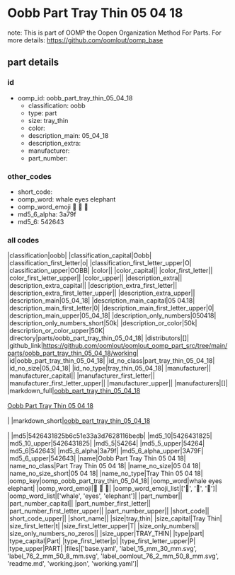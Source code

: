 # Oobb Part Tray Thin 05 04 18  

note: This is part of OOMP the Oopen Organization Method For Parts. For more details: https://github.com/oomlout/oomp_base

##  part details





### id
* oomp_id: oobb_part_tray_thin_05_04_18
  * classification: oobb
  * type: part
  * size: tray_thin
  * color: 
  * description_main: 05_04_18
  * description_extra: 
  * manufacturer: 
  * part_number: 

### other_codes
* short_code: 
* oomp_word: whale eyes elephant
* oomp_word_emoji :whale: :eyes: :elephant:
* md5_6_alpha: 3a79f
* md5_6: 542643

### all codes 
|classification|oobb|
|classification_capital|Oobb|
|classification_first_letter|o|
|classification_first_letter_upper|O|
|classification_upper|OOBB|
|color||
|color_capital||
|color_first_letter||
|color_first_letter_upper||
|color_upper||
|description_extra||
|description_extra_capital||
|description_extra_first_letter||
|description_extra_first_letter_upper||
|description_extra_upper||
|description_main|05_04_18|
|description_main_capital|05 04.18|
|description_main_first_letter|0|
|description_main_first_letter_upper|0|
|description_main_upper|05_04_18|
|description_only_numbers|050418|
|description_only_numbers_short|50k|
|description_or_color|50k|
|description_or_color_upper|50K|
|directory|parts/oobb_part_tray_thin_05_04_18|
|distributors|[]|
|github_link|https://github.com/oomlout/oomlout_oomp_part_src/tree/main/parts/oobb_part_tray_thin_05_04_18/working|
|id|oobb_part_tray_thin_05_04_18|
|id_no_class|part_tray_thin_05_04_18|
|id_no_size|05_04_18|
|id_no_type|tray_thin_05_04_18|
|manufacturer||
|manufacturer_capital||
|manufacturer_first_letter||
|manufacturer_first_letter_upper||
|manufacturer_upper||
|manufacturers|[]|
|markdown_full|[oobb_part_tray_thin_05_04_18](https://github.com/oomlout/oomlout_oomp_part_src/tree/main/parts/oobb_part_tray_thin_05_04_18/working)<br>[](https://github.com/oomlout/oomlout_oomp_part_src/tree/main/parts/oobb_part_tray_thin_05_04_18/working)<br>[Oobb Part Tray Thin 05 04 18](https://github.com/oomlout/oomlout_oomp_part_src/tree/main/parts/oobb_part_tray_thin_05_04_18/working)<br><br>|
|markdown_short|[oobb_part_tray_thin_05_04_18](https://github.com/oomlout/oomlout_oomp_part_src/tree/main/parts/oobb_part_tray_thin_05_04_18/working)<br><br>|
|md5|5426431825b6c51e33a3d7628116bedb|
|md5_10|5426431825|
|md5_10_upper|5426431825|
|md5_5|54264|
|md5_5_upper|54264|
|md5_6|542643|
|md5_6_alpha|3a79f|
|md5_6_alpha_upper|3A79F|
|md5_6_upper|542643|
|name|Oobb Part Tray Thin 05 04 18|
|name_no_class|Part Tray Thin 05 04 18|
|name_no_size|05 04 18|
|name_no_size_short|05 04 18|
|name_no_type|Tray Thin 05 04 18|
|oomp_key|oomp_oobb_part_tray_thin_05_04_18|
|oomp_word|whale eyes elephant|
|oomp_word_emoji|:whale: :eyes: :elephant:|
|oomp_word_emoji_list|[':whale:', ':eyes:', ':elephant:']|
|oomp_word_list|['whale', 'eyes', 'elephant']|
|part_number||
|part_number_capital||
|part_number_first_letter||
|part_number_first_letter_upper||
|part_number_upper||
|short_code||
|short_code_upper||
|short_name||
|size|tray_thin|
|size_capital|Tray Thin|
|size_first_letter|t|
|size_first_letter_upper|T|
|size_only_numbers||
|size_only_numbers_no_zeros||
|size_upper|TRAY_THIN|
|type|part|
|type_capital|Part|
|type_first_letter|p|
|type_first_letter_upper|P|
|type_upper|PART|
|files|['base.yaml', 'label_15_mm_30_mm.svg', 'label_76_2_mm_50_8_mm.svg', 'label_oomlout_76_2_mm_50_8_mm.svg', 'readme.md', 'working.json', 'working.yaml']|
